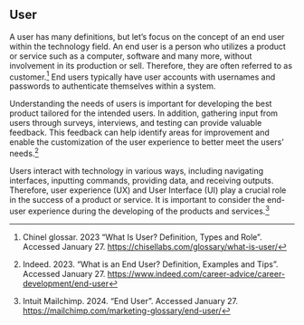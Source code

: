 ## User
A user has many definitions, but let’s focus on the concept of an end user within the technology field. An end user is a person who utilizes a product or service such as a computer, software and many more, without involvement in its production or sell. Therefore, they are often referred to as customer.[^1] End users typically have user accounts with usernames and passwords to authenticate themselves within a system.

Understanding the needs of users is important for developing the best product tailored for the intended users. In addition, gathering input from users through surveys, interviews, and testing can provide valuable feedback. This feedback can help identify areas for improvement and enable the customization of the user experience to better meet the users’ needs.[^2]

Users interact with technology in various ways, including navigating interfaces, inputting commands, providing data, and receiving outputs. Therefore, user experience (UX) and User Interface (UI) play a crucial role in the success of a product or service. It is important to consider the end-user experience during the developing of the products and services.[^3]

[^1]: Chinel glossar. 2023 “What Is User? Definition, Types and Role”. Accessed January 27. https://chisellabs.com/glossary/what-is-user/

[^2]: Indeed. 2023. “What is an End User? Definition, Examples and Tips”. Accessed January 27. https://www.indeed.com/career-advice/career-development/end-user

[^3]: Intuit Mailchimp. 2024. “End User”. Accessed January 27. https://mailchimp.com/marketing-glossary/end-user/

